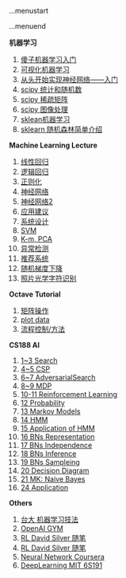 ...menustart


...menuend


**机器学习**

 1. [傻子机器学习入门](https://github.com/mebusy/notes/blob/master/dev_notes/ML-%E5%82%BB%E5%AD%90%E6%9C%BA%E5%99%A8%E5%AD%A6%E4%B9%A0%E5%85%A5%E9%97%A8.md) 
 2. [可视化机器学习](https://github.com/mebusy/notes/blob/master/dev_notes/ML-%E5%8F%AF%E8%A7%86%E5%8C%96%E6%9C%BA%E5%99%A8%E5%AD%A6%E4%B9%A0.md)
 3. [从头开始实现神经网络——入门](https://github.com/mebusy/notes/blob/master/dev_notes/ML-%E4%BB%8E%E5%A4%B4%E5%BC%80%E5%A7%8B%E5%AE%9E%E7%8E%B0%E7%A5%9E%E7%BB%8F%E7%BD%91%E7%BB%9C%E2%80%94%E2%80%94%E5%85%A5%E9%97%A8.md)
 4. [scipy 统计和随机数](https://github.com/mebusy/notes/blob/master/dev_notes/ML-1.5.6%20scipy%20%E7%BB%9F%E8%AE%A1%E5%92%8C%E9%9A%8F%E6%9C%BA%E6%95%B0.md) 
 5. [scipy 稀疏矩阵](https://github.com/mebusy/notes/blob/master/dev_notes/ML-2.5%20Sparse%20Matrices%20in%20SciPy.md) 
 6. [scipy 图像处理](https://github.com/mebusy/notes/blob/master/dev_notes/ML-2.6%20Scipy%20%E5%A4%84%E7%90%86%E5%9B%BE%E5%83%8F%E6%95%B0%E6%8D%AE.md)  
 7. [sklean机器学习](https://github.com/mebusy/notes/blob/master/dev_notes/ML-3.5%20sklean%E6%9C%BA%E5%99%A8%E5%AD%A6%E4%B9%A0.md)  
 8. [sklearn 随机森林简单介绍](https://github.com/mebusy/notes/blob/master/dev_notes/ML_sklearn%20%E9%9A%8F%E6%9C%BA%E6%A3%AE%E6%9E%97%E7%AE%80%E5%8D%95%E4%BB%8B%E7%BB%8D.md)


**Machine Learning Lecture**


 1. [线性回归](https://github.com/mebusy/notes/blob/master/dev_notes/ML_%E6%9C%BA%E5%99%A8%E5%AD%A6%E4%B9%A0_%E5%9B%9E%E5%BD%92.md) 
 2. [逻辑回归](https://github.com/mebusy/notes/blob/master/dev_notes/ML_%E6%9C%BA%E5%99%A8%E5%AD%A6%E4%B9%A0_%E9%80%BB%E8%BE%91%E5%9B%9E%E5%BD%92.md) 
 3. [正则化](https://github.com/mebusy/notes/blob/master/dev_notes/ML_%E6%9C%BA%E5%99%A8%E5%AD%A6%E4%B9%A0_%E6%AD%A3%E5%88%99%E5%8C%96.md)    
 4. [神经网络](https://github.com/mebusy/notes/blob/master/dev_notes/ML_机器学习_神经网络.md)  
 5. [神经网络2](https://github.com/mebusy/notes/blob/master/dev_notes/ML_机器学习_神经网络2.md) 
 6. [应用建议](https://github.com/mebusy/notes/blob/master/dev_notes/ML_%E6%9C%BA%E5%99%A8%E5%AD%A6%E4%B9%A0_Advice.md) 
 7. [系统设计](https://github.com/mebusy/notes/blob/master/dev_notes/ML_%E6%9C%BA%E5%99%A8%E5%AD%A6%E4%B9%A0_SystemDesign.md) 
 8. [SVM](https://github.com/mebusy/notes/blob/master/dev_notes/ML_%E6%9C%BA%E5%99%A8%E5%AD%A6%E4%B9%A0_SVM.md)
 9. [K-m, PCA](https://github.com/mebusy/notes/blob/master/dev_notes/ML_%E6%9C%BA%E5%99%A8%E5%AD%A6%E4%B9%A0_%E9%9D%9E%E7%9B%91%E7%9D%A3%E5%AD%A6%E4%B9%A0.md) 
 10. [异常检测](https://github.com/mebusy/notes/blob/master/dev_notes/ML_%E6%9C%BA%E5%99%A8%E5%AD%A6%E4%B9%A0_%E5%BC%82%E5%B8%B8%E6%A3%80%E6%B5%8B.md) 
 11. [推荐系统](https://github.com/mebusy/notes/blob/master/dev_notes/ML_Recommender_Systems.md) 
 12. [随机梯度下降](https://github.com/mebusy/notes/blob/master/dev_notes/ML_机器学习_随机梯度下降.md)
 13. [照片光学字符识别](https://github.com/mebusy/notes/blob/master/dev_notes/ML_机器学习_PhotoOCR.md) 



**Octave Tutorial**


 1. [矩阵操作](https://github.com/mebusy/notes/blob/master/dev_notes/ML_%E6%9C%BA%E5%99%A8%E5%AD%A6%E4%B9%A0_Octave_%E5%B8%B8%E7%94%A8%E5%91%BD%E4%BB%A4_%E7%9F%A9%E9%98%B5%E6%93%8D%E4%BD%9C.md)
 2. [plot data](https://github.com/mebusy/notes/blob/master/dev_notes/ML_%E6%9C%BA%E5%99%A8%E5%AD%A6%E4%B9%A0_Octave_plotting_data.md)   
 3. [流程控制/方法](https://github.com/mebusy/notes/blob/master/dev_notes/ML_%E6%9C%BA%E5%99%A8%E5%AD%A6%E4%B9%A0_Octave_%E6%B5%81%E7%A8%8B%E6%8E%A7%E5%88%B6_%E6%96%B9%E6%B3%95.md)     


**CS188 AI**

 1. [1~3 Search](https://github.com/mebusy/notes/blob/master/dev_notes/AI_CS188.md)
 2. [4~5 CSP](https://github.com/mebusy/notes/blob/master/dev_notes/AI_CS188_CPS.md)
 3. [6~7 AdversarialSearch](https://github.com/mebusy/notes/blob/master/dev_notes/AI_CS188_AdversarialSearch.md)
 4. [8~9 MDP](https://github.com/mebusy/notes/blob/master/dev_notes/AI_CS188_MDP.md)
 5. [10-11 Reinforcement Learning](https://github.com/mebusy/notes/blob/master/dev_notes/AI_CS188_ReinforcementLearning.md)
 6. [12 Probability](https://github.com/mebusy/notes/blob/master/dev_notes/AI_CS188_Probability.md)
 7. [13 Markov Models](https://github.com/mebusy/notes/blob/master/dev_notes/AI_CS188_Markov_Models.md)
 8. [14 HMM](https://github.com/mebusy/notes/blob/master/dev_notes/AI_CS188_Hidden_Markov_Models.md)
 9. [15 Application of HMM](https://github.com/mebusy/notes/blob/master/dev_notes/AI_CS188_ApplicationOfHMM.md)
 10. [16 BNs Representation](https://github.com/mebusy/notes/blob/master/dev_notes/AI_CS188_NayesNets.md)
 11. [17 BNs Independence](https://github.com/mebusy/notes/blob/master/dev_notes/AI_CS188_BNs_Independence.md)
 12. [18 BNs Inference](https://github.com/mebusy/notes/blob/master/dev_notes/AI_CS188_BNs_Inference.md)
 13. [19 BNs Sampleing](https://github.com/mebusy/notes/blob/master/dev_notes/AI_CS188_BNs_Sampling.md)
 14. [20 Decision Diagram](https://github.com/mebusy/notes/blob/master/dev_notes/AI_CS188_DecisionDiagrams.md)
 15. [21 MK: Naive Bayes](https://github.com/mebusy/notes/blob/master/dev_notes/AI_CS188_ML_NaiveBayes.md)
 16. [24 Application](https://github.com/mebusy/notes/blob/master/dev_notes/AI_CS188_Application.md)



**Others**

 1. [台大 机器学习技法](https://github.com/mebusy/notes/blob/master/dev_notes/TaiwanU_ML.md)
 2. [OpenAI GYM](https://github.com/mebusy/notes/blob/master/dev_notes/openAI_gym.md)
 3. [RL David Silver 随笔](https://github.com/mebusy/notes/blob/master/dev_notes/RL_DavidSilver.md)
 4. [RL David Silver 随笔](https://github.com/mebusy/notes/blob/master/dev_notes/RL_DavidSilver_part2.md)
 5. [Neural Network Coursera](https://github.com/mebusy/notes/blob/master/dev_notes/NeuralNetworks.md)
 6. [DeepLearning MIT 6S191](https://github.com/mebusy/notes/blob/master/dev_notes/MIT_6S191_DL.md)







